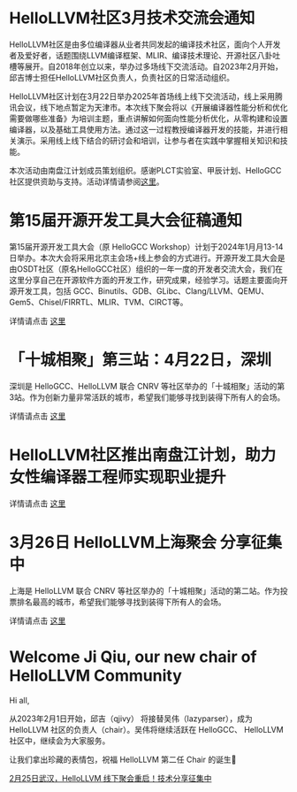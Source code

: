# HelloLLVM社区3月技术交流会通知

HelloLLVM社区是由多位编译器从业者共同发起的编译技术社区，面向个人开发者及爱好者，话题围绕LLVM编译框架、MLIR、编译技术理论、开源社区八卦吐槽等展开。自2018年创立以来，举办过多场线下交流活动。自2023年2月开始，邱吉博士担任HelloLLVM社区负责人，负责社区的日常活动组织。

HelloLLVM社区计划在3月22日举办2025年首场线上线下交流活动，线上采用腾讯会议，线下地点暂定为天津市。本次线下聚会将以《开展编译器性能分析和优化需要做哪些准备》为培训主题，重点讲解如何面向性能分析优化，从零构建和设置编译器，以及基础工具使用方法。通过这一过程教授编译器开发的技能，并进行相关演示。采用线上线下结合的研讨会和培训，让参与者在实践中掌握相关知识和技能。

本次活动由南盘江计划成员策划组织。感谢PLCT实验室、甲辰计划、HelloGCC社区提供资助与支持。活动详情请参阅[这里](https://mp.weixin.qq.com/s/F8S98x00HJdF7eKYqEckwg)。

# 第15届开源开发工具大会征稿通知

第15届开源开发工具大会（原 HelloGCC Workshop）计划于2024年1月月13-14日举办。本次大会将采用北京主会场+线上参会的方式进行。开源开发工具大会是由OSDT社区（原名HelloGCC社区）组织的一年一度的开发者交流大会，我们在这里分享自己在开源软件方面的开发工作，研究成果，经验学习。话题主要面向开源开发工具，包括 GCC、Binutils、GDB、GLibc、Clang/LLVM、QEMU、Gem5、Chisel/FIRRTL、MLIR、TVM、CIRCT等。

详情请点击 [这里](2023-12-10-OSDT-Conf-2023-cfp.md)

# 「十城相聚」第三站：4月22日，深圳

深圳是 HelloGCC、HelloLLVM 联合 CNRV 等社区举办的「十城相聚」活动的第3站。作为创新力量非常活跃的城市，希望我们能够寻找到装得下所有人的会场。

详情请点击 [这里](meetups/2023-04-22-Shenzhen.md)

# HelloLLVM社区推出南盘江计划，助力女性编译器工程师实现职业提升

详情请点击 [这里](nanpanjiang-project-announcement.md)

# 3月26日 HelloLLVM上海聚会 分享征集中

上海是 HelloLLVM 联合 CNRV 等社区举办的「十城相聚」活动的第二站。作为投票排名最高的城市，希望我们能够寻找到装得下所有人的会场。

详情请点击 [这里](meetups/2023-03-26-Shanghai.md)

# Welcome Ji Qiu, our new chair of HelloLLVM Community

Hi  all,

从2023年2月1日开始，邱吉（qjivy） 将接替吴伟（lazyparser），成为 HelloLLVM 社区的负责人（chair）。吴伟将继续活跃在 HelloGCC、 HelloLLVM 社区中，继续会为大家服务。

让我们拿出珍藏的表情包，祝福 HelloLLVM 第二任 Chair 的诞生🎉

[2月25日武汉，HelloLLVM 线下聚会重启！技术分享征集中](meetups/2023-02-25.md)

